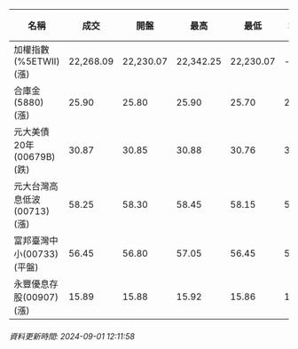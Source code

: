 | 名稱 | 成交 | 開盤 | 最高 | 最低 | 均價 | 成交金額(億) | 昨收 | 漲跌幅 | 漲跌 | 總量 | 昨量 | 振幅 |
| -------- | -------- | -------- | -------- |-------- | -------- | -------- |-------- |-------- |-------- | -------- | -------- |-------- |
|加權指數(%5ETWII) (漲)|22,268.09|22,230.07|22,342.25|22,230.07|-|4,016.45|22,201.85|0.30%|66.24|8,259,583|0|0.51%|
|合庫金(5880) (漲)|25.90|25.80|25.90|25.70|25.87|4.34|25.70|0.78%|0.20|16,768|7,143|0.78%|
|元大美債20年(00679B) (跌)|30.87|30.85|30.88|30.76|30.83|14.14|30.93|0.19%|0.06|45,864|71,290|0.39%|
|元大台灣高息低波(00713) (漲)|58.25|58.30|58.45|58.15|58.28|4.52|58.10|0.26%|0.15|7,761|6,062|0.52%|
|富邦臺灣中小(00733) (平盤)|56.45|56.80|57.05|56.45|56.77|0.481|56.45|0.00%|0.00|848|891|1.06%|
|永豐優息存股(00907) (漲)|15.89|15.88|15.92|15.86|15.88|0.270|15.81|0.51%|0.08|1,699|2,702|0.38%|
###### 資料更新時間: 2024-09-01 12:11:58